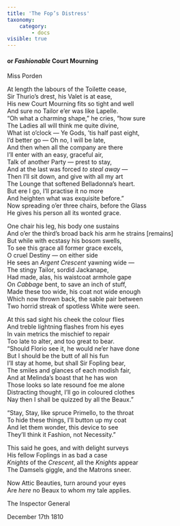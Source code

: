 ```yaml
---
title: 'The Fop’s Distress'
taxonomy:
    category:
        - docs
visible: true
---
```


#### or *Fashionable* Court Mourning 

<div class="author">Miss Porden</div> 
  
At length the labours of the Toilette cease,  
Sir Thurio’s drest, his Valet is at ease,  
His new Court Mourning fits so tight and well  
And sure no Tailor e’er was like Lapelle.  
 “Oh what a charming shape,” he cries, “how sure  
The Ladies all will think me quite divine,  
What ist o’clock — Ye Gods, ’tis half past eight,  
I’d better go — Oh no, I will be late,  
And then when all the company are there  
I’ll enter with an easy, graceful air,  
Talk of another Party — prest to stay,  
And at the last was forced *to steal away* —  
Then I’ll sit down, and give with all my art  
The Lounge that softened Belladonna’s heart.  
But ere I go, I’ll practise it no more  
And heighten what was exquisite before.”  
 Now spreading o’er three chairs, before the Glass  
He gives his person all its wonted grace.  
  
One chair his leg, his body one sustains  
And o’er the third’s broad back his arm he strains [remains]  
But while with ecstasy his bosom swells,  
To see this grace all former grace excels,  
O cruel Destiny — on either side  
He sees an *Argent Crescent* yawning wide —  
The stingy Tailor, sordid Jackanape,  
Had made, alas, his waistcoat armhole gape  
On *Cabbage* bent, to save an inch of stuff,  
Made these too wide, his coat not wide enough  
Which now thrown back, the sable pair between  
Two horrid streak of spotless White were seen.  
  
At this sad sight his cheek the colour flies  
And treble lightning flashes from his eyes  
In vain metrics the mischief to repair  
Too late to alter, and too great to bear.  
“Should Florio see it, he would ne’er have done  
But I should be the butt of all his fun  
I’ll stay at home, but shall Sir Fopling bear,  
The smiles and glances of each modish fair,  
And at Melinda’s boast that he has won  
Those looks so late resound foe me alone  
Distracting thought, I’ll go in coloured clothes  
Nay then I shall be quizzed by all the Beaux.”  
  
“Stay, Stay, like spruce Primello, to the throat  
To hide these things, I’ll button up my coat  
And let them wonder, this device to see  
They’ll think it Fashion, not Necessity.”  
  
This said he goes, and with delight surveys  
His fellow Foplings in as bad a case  
*Knights* of the *Crescent*, all the *Knights* appear  
The Damsels giggle, and the Matrons sneer.  
  
Now Attic Beauties, turn around your eyes  
Are *here* no Beaux to whom my tale applies.  
  
The Inspector General  
  
December 17th 1810